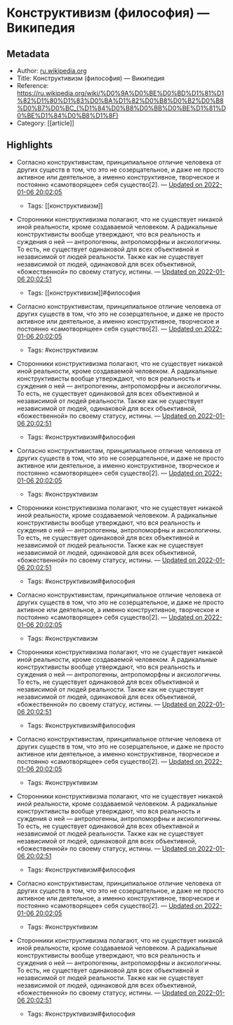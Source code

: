 # Конструктивизм (философия) — Википедия

## Metadata
- Author: [ru.wikipedia.org]()
- Title: Конструктивизм (философия) — Википедия
- Reference: https://ru.wikipedia.org/wiki/%D0%9A%D0%BE%D0%BD%D1%81%D1%82%D1%80%D1%83%D0%BA%D1%82%D0%B8%D0%B2%D0%B8%D0%B7%D0%BC_(%D1%84%D0%B8%D0%BB%D0%BE%D1%81%D0%BE%D1%84%D0%B8%D1%8F)
- Category: [[article]]

## Highlights
- Согласно конструктивистам, принципиальное отличие человека от других существ в том, что это не созерцательное, и даже не просто активное или деятельное, а именно конструктивное, творческое и постоянно «самотворящее» себя существо[2]. — [Updated on 2022-01-06 20:02:05](https://hyp.is/YGEQCm8SEeyNiuupXvl4VA/ru.wikipedia.org/wiki/%D0%9A%D0%BE%D0%BD%D1%81%D1%82%D1%80%D1%83%D0%BA%D1%82%D0%B8%D0%B2%D0%B8%D0%B7%D0%BC_(%D1%84%D0%B8%D0%BB%D0%BE%D1%81%D0%BE%D1%84%D0%B8%D1%8F))
   - Tags: [[конструктивизм]]
- Сторонники конструктивизма полагают, что не существует никакой иной реальности, кроме создаваемой человеком. А радикальные конструктивисты вообще утверждают, что вся реальность и суждения о ней — антропогенны, антропоморфны и аксиологичны. То есть, не существует одинаковой для всех объективной и независимой от людей реальности. Также как не существует независимой от людей, одинаковой для всех объективной, «божественной» по своему статусу, истины. — [Updated on 2022-01-06 20:02:51](https://hyp.is/e0--hG8SEeypeP_iQjcAmQ/ru.wikipedia.org/wiki/%D0%9A%D0%BE%D0%BD%D1%81%D1%82%D1%80%D1%83%D0%BA%D1%82%D0%B8%D0%B2%D0%B8%D0%B7%D0%BC_(%D1%84%D0%B8%D0%BB%D0%BE%D1%81%D0%BE%D1%84%D0%B8%D1%8F))
   - Tags: [[конструктивизм]]#философия



- Согласно конструктивистам, принципиальное отличие человека от других существ в том, что это не созерцательное, и даже не просто активное или деятельное, а именно конструктивное, творческое и постоянно «самотворящее» себя существо[2]. — [Updated on 2022-01-06 20:02:05](https://hyp.is/YGEQCm8SEeyNiuupXvl4VA/ru.wikipedia.org/wiki/%D0%9A%D0%BE%D0%BD%D1%81%D1%82%D1%80%D1%83%D0%BA%D1%82%D0%B8%D0%B2%D0%B8%D0%B7%D0%BC_(%D1%84%D0%B8%D0%BB%D0%BE%D1%81%D0%BE%D1%84%D0%B8%D1%8F))
   - Tags: #конструктивизм
- Сторонники конструктивизма полагают, что не существует никакой иной реальности, кроме создаваемой человеком. А радикальные конструктивисты вообще утверждают, что вся реальность и суждения о ней — антропогенны, антропоморфны и аксиологичны. То есть, не существует одинаковой для всех объективной и независимой от людей реальности. Также как не существует независимой от людей, одинаковой для всех объективной, «божественной» по своему статусу, истины. — [Updated on 2022-01-06 20:02:51](https://hyp.is/e0--hG8SEeypeP_iQjcAmQ/ru.wikipedia.org/wiki/%D0%9A%D0%BE%D0%BD%D1%81%D1%82%D1%80%D1%83%D0%BA%D1%82%D0%B8%D0%B2%D0%B8%D0%B7%D0%BC_(%D1%84%D0%B8%D0%BB%D0%BE%D1%81%D0%BE%D1%84%D0%B8%D1%8F))
   - Tags: #конструктивизм#философия
- Согласно конструктивистам, принципиальное отличие человека от других существ в том, что это не созерцательное, и даже не просто активное или деятельное, а именно конструктивное, творческое и постоянно «самотворящее» себя существо[2]. — [Updated on 2022-01-06 20:02:05](https://hyp.is/YGEQCm8SEeyNiuupXvl4VA/ru.wikipedia.org/wiki/%D0%9A%D0%BE%D0%BD%D1%81%D1%82%D1%80%D1%83%D0%BA%D1%82%D0%B8%D0%B2%D0%B8%D0%B7%D0%BC_(%D1%84%D0%B8%D0%BB%D0%BE%D1%81%D0%BE%D1%84%D0%B8%D1%8F))
   - Tags: #конструктивизм
- Сторонники конструктивизма полагают, что не существует никакой иной реальности, кроме создаваемой человеком. А радикальные конструктивисты вообще утверждают, что вся реальность и суждения о ней — антропогенны, антропоморфны и аксиологичны. То есть, не существует одинаковой для всех объективной и независимой от людей реальности. Также как не существует независимой от людей, одинаковой для всех объективной, «божественной» по своему статусу, истины. — [Updated on 2022-01-06 20:02:51](https://hyp.is/e0--hG8SEeypeP_iQjcAmQ/ru.wikipedia.org/wiki/%D0%9A%D0%BE%D0%BD%D1%81%D1%82%D1%80%D1%83%D0%BA%D1%82%D0%B8%D0%B2%D0%B8%D0%B7%D0%BC_(%D1%84%D0%B8%D0%BB%D0%BE%D1%81%D0%BE%D1%84%D0%B8%D1%8F))
   - Tags: #конструктивизм#философия
- Согласно конструктивистам, принципиальное отличие человека от других существ в том, что это не созерцательное, и даже не просто активное или деятельное, а именно конструктивное, творческое и постоянно «самотворящее» себя существо[2]. — [Updated on 2022-01-06 20:02:05](https://hyp.is/YGEQCm8SEeyNiuupXvl4VA/ru.wikipedia.org/wiki/%D0%9A%D0%BE%D0%BD%D1%81%D1%82%D1%80%D1%83%D0%BA%D1%82%D0%B8%D0%B2%D0%B8%D0%B7%D0%BC_(%D1%84%D0%B8%D0%BB%D0%BE%D1%81%D0%BE%D1%84%D0%B8%D1%8F))
   - Tags: #конструктивизм
- Сторонники конструктивизма полагают, что не существует никакой иной реальности, кроме создаваемой человеком. А радикальные конструктивисты вообще утверждают, что вся реальность и суждения о ней — антропогенны, антропоморфны и аксиологичны. То есть, не существует одинаковой для всех объективной и независимой от людей реальности. Также как не существует независимой от людей, одинаковой для всех объективной, «божественной» по своему статусу, истины. — [Updated on 2022-01-06 20:02:51](https://hyp.is/e0--hG8SEeypeP_iQjcAmQ/ru.wikipedia.org/wiki/%D0%9A%D0%BE%D0%BD%D1%81%D1%82%D1%80%D1%83%D0%BA%D1%82%D0%B8%D0%B2%D0%B8%D0%B7%D0%BC_(%D1%84%D0%B8%D0%BB%D0%BE%D1%81%D0%BE%D1%84%D0%B8%D1%8F))
   - Tags: #конструктивизм#философия
- Согласно конструктивистам, принципиальное отличие человека от других существ в том, что это не созерцательное, и даже не просто активное или деятельное, а именно конструктивное, творческое и постоянно «самотворящее» себя существо[2]. — [Updated on 2022-01-06 20:02:05](https://hyp.is/YGEQCm8SEeyNiuupXvl4VA/ru.wikipedia.org/wiki/%D0%9A%D0%BE%D0%BD%D1%81%D1%82%D1%80%D1%83%D0%BA%D1%82%D0%B8%D0%B2%D0%B8%D0%B7%D0%BC_(%D1%84%D0%B8%D0%BB%D0%BE%D1%81%D0%BE%D1%84%D0%B8%D1%8F))
   - Tags: #конструктивизм
- Сторонники конструктивизма полагают, что не существует никакой иной реальности, кроме создаваемой человеком. А радикальные конструктивисты вообще утверждают, что вся реальность и суждения о ней — антропогенны, антропоморфны и аксиологичны. То есть, не существует одинаковой для всех объективной и независимой от людей реальности. Также как не существует независимой от людей, одинаковой для всех объективной, «божественной» по своему статусу, истины. — [Updated on 2022-01-06 20:02:51](https://hyp.is/e0--hG8SEeypeP_iQjcAmQ/ru.wikipedia.org/wiki/%D0%9A%D0%BE%D0%BD%D1%81%D1%82%D1%80%D1%83%D0%BA%D1%82%D0%B8%D0%B2%D0%B8%D0%B7%D0%BC_(%D1%84%D0%B8%D0%BB%D0%BE%D1%81%D0%BE%D1%84%D0%B8%D1%8F))
   - Tags: #конструктивизм#философия
- Согласно конструктивистам, принципиальное отличие человека от других существ в том, что это не созерцательное, и даже не просто активное или деятельное, а именно конструктивное, творческое и постоянно «самотворящее» себя существо[2]. — [Updated on 2022-01-06 20:02:05](https://hyp.is/YGEQCm8SEeyNiuupXvl4VA/ru.wikipedia.org/wiki/%D0%9A%D0%BE%D0%BD%D1%81%D1%82%D1%80%D1%83%D0%BA%D1%82%D0%B8%D0%B2%D0%B8%D0%B7%D0%BC_(%D1%84%D0%B8%D0%BB%D0%BE%D1%81%D0%BE%D1%84%D0%B8%D1%8F))
   - Tags: #конструктивизм
- Сторонники конструктивизма полагают, что не существует никакой иной реальности, кроме создаваемой человеком. А радикальные конструктивисты вообще утверждают, что вся реальность и суждения о ней — антропогенны, антропоморфны и аксиологичны. То есть, не существует одинаковой для всех объективной и независимой от людей реальности. Также как не существует независимой от людей, одинаковой для всех объективной, «божественной» по своему статусу, истины. — [Updated on 2022-01-06 20:02:51](https://hyp.is/e0--hG8SEeypeP_iQjcAmQ/ru.wikipedia.org/wiki/%D0%9A%D0%BE%D0%BD%D1%81%D1%82%D1%80%D1%83%D0%BA%D1%82%D0%B8%D0%B2%D0%B8%D0%B7%D0%BC_(%D1%84%D0%B8%D0%BB%D0%BE%D1%81%D0%BE%D1%84%D0%B8%D1%8F))
   - Tags: #конструктивизм#философия
